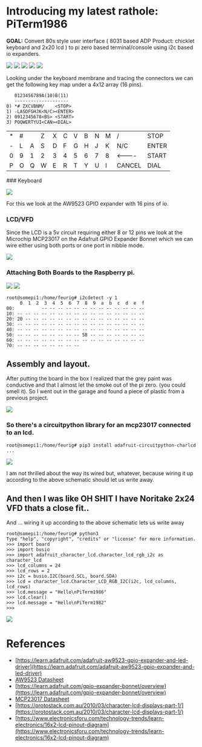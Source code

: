 # Introducing my latest rathole: PiTerm1986
**GOAL:** Convert 80s style user interface ( 8031 based ADP Product: chicklet keyboard and 2x20 lcd ) to pi zero based terminal/console using i2c based io expanders.

![](images/IMG_3780.jpg)
![](images/IMG_3784.jpg)
![](images/IMG_3783.jpg)
![](images/IMG_3782.jpg)
![](images/IMG_3781.jpg)

Looking under the keyboard membrane and tracing the connectors we can get the following key map under a 4x12 array (16 pins).

```
   0123456789A(10)B(11)
   --------------------
0) *# ZXCVBNM/    <STOP>
1) -LASDFGHJK<N/C><ENTER>
2) 0912345678<BS> <START>
3) POQWERTYUI<CAN><DIAL>
```
<table>
<tr><td>*</td><td>#</td><td> </td><td>Z</td><td>X</td><td>C</td><td>V</td><td>B</td><td>N</td><td>M</td><td>/</td><td>STOP</td></tr>
<tr>
<td>&#45;</td><td>L</td><td>A</td><td>S</td><td>D</td><td>F</td><td>G</td><td>H</td><td>J</td><td>K</td><td>N/C</td><TD>ENTER</TD></tr>
<tr>
<td>0</td><td>9</td><td>1</td><td>2</td><td>3</td><td>4</td><td>5</td><td>6</td><td>7</td><td>8</td><td>&LT;----</td><td>START</td></tr>
<tr>
<td>P</td><td>O</td><td>Q</td><td>W</td><td>E</td><td>R</td><td>T</td><td>Y</td><td>U</td><td>I</td><td>CANCEL</td><td>DIAL</td></tr>
</table>
### Keyboard

![](images/IMG_3779.jpg)

For this we look at the AW9523 GPIO expander with 16 pins of io.

### LCD/VFD 

Since the LCD is a 5v circuit requiring either 8 or 12 pins we look at the Microchip MCP23017 on the Adafruit GPIO Expander Bonnet which we can wire either using both ports or one port in nibble mode. 

![](images/HD44780.jpg)

### Attaching Both Boards to the Raspberry pi.

![](images/piterm1986pahts.jpg)
![](images/IMG_3789.jpg)

```
root@somepi1:/home/feurig# i2cdetect -y 1
     0  1  2  3  4  5  6  7  8  9  a  b  c  d  e  f
00:          -- -- -- -- -- -- -- -- -- -- -- -- -- 
10: -- -- -- -- -- -- -- -- -- -- -- -- -- -- -- -- 
20: 20 -- -- -- -- -- -- -- -- -- -- -- -- -- -- -- 
30: -- -- -- -- -- -- -- -- -- -- -- -- -- -- -- -- 
40: -- -- -- -- -- -- -- -- -- -- -- -- -- -- -- -- 
50: -- -- -- -- -- -- -- -- 58 -- -- -- -- -- -- -- 
60: -- -- -- -- -- -- -- -- -- -- -- -- -- -- -- -- 
70: -- -- -- -- -- -- -- --                         
```

## Assembly and layout.
After putting the board in the box I realized that the grey paint was conductive and that I almost let the smoke out of the pi zero. (you could smell it). So I went out in the garage and found a piece of plastic from a previous project. 

![](images/layout.jpg)

### So there's a circuitpython library for an mcp23017 connected to an lcd.

```
root@somepi1:/home/feurig# pip3 install adafruit-circuitpython-charlcd
...
```

![](images/raspberry_pi_pilcdplate.png)

I am not thrilled about the way its wired but, whatever, because wiring it up according to the above schematic should let us write away.

## And then I was like OH SHIT I have Noritake 2x24 VFD thats a close fit..

And ... wiring it up according to the above schematic lets us write away

```
root@somepi1:/home/feurig# python3
Type "help", "copyright", "credits" or "license" for more information.
>>> import board
>>> import busio
>>> import adafruit_character_lcd.character_lcd_rgb_i2c as character_lcd
>>> lcd_columns = 24
>>> lcd_rows = 2
>>> i2c = busio.I2C(board.SCL, board.SDA)
>>> lcd = character_lcd.Character_LCD_RGB_I2C(i2c, lcd_columns, lcd_rows)
>>> lcd.message = "Hello\nPiTerm1986"
>>> lcd.clear()
>>> lcd.message = "Hello\nPiTerm1982"
>>> 
```

![](images/IMG_3809.jpg)





# References
* [https://learn.adafruit.com/adafruit-aw9523-gpio-expander-and-led-driver](https://learn.adafruit.com/adafruit-aw9523-gpio-expander-and-led-driver)
* [AW9523 Datasheet](https://cdn-shop.adafruit.com/product-files/4886/AW9523+English+Datasheet.pdf)
* [https://learn.adafruit.com/gpio-expander-bonnet/overview](https://learn.adafruit.com/gpio-expander-bonnet/overview)
* [MCP23017 Datasheet](http://ww1.microchip.com/downloads/en/devicedoc/20001952c.pdf)
* [https://protostack.com.au/2010/03/character-lcd-displays-part-1/](https://protostack.com.au/2010/03/character-lcd-displays-part-1/)
* [https://www.electronicsforu.com/technology-trends/learn-electronics/16x2-lcd-pinout-diagram](https://www.electronicsforu.com/technology-trends/learn-electronics/16x2-lcd-pinout-diagram)


